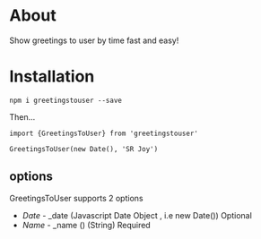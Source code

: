 # About

Show greetings to user by time fast and easy!

# Installation

`npm i greetingstouser --save`

Then...

```
import {GreetingsToUser} from 'greetingstouser'

GreetingsToUser(new Date(), 'SR Joy')

```

## options

GreetingsToUser supports 2 options

- _Date_ - \_date (Javascript Date Object , i.e new Date()) Optional
- _Name_ - \_name () (String) Required
